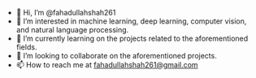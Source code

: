 - 👋 Hi, I’m @fahadullahshah261
- 👀 I’m interested in machine learning, deep learning, computer vision, and natural language processing.
- 🌱 I’m currently learning on the projects related to the aforementioned fields.
- 💞️ I’m looking to collaborate on the aforementioned projects.
- 📫 How to reach me at fahadullahshah261@gmail.com

<!---
fahadullahshah261/fahadullahshah261 is a ✨ special ✨ repository because its `README.md` (this file) appears on your GitHub profile.
You can click the Preview link to take a look at your changes.
--->
